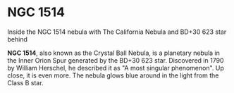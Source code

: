 # NGC 1514
Inside the NGC 1514 nebula with The California Nebula and BD+30 623 star behind
 		 	 

**NGC 1514**, also known as the Crystal Ball Nebula, is a planetary nebula in the Inner Orion Spur generated by the BD+30 623 star. Discovered in 1790 by William Herschel, he described it as "A most singular phenomenon". Up close, it is even more. The nebula glows blue around in the light from the Class B star.